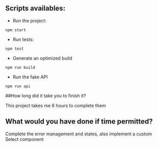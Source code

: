 ## Scripts availables:

- Run the project:

```
npm start
```

- Run tests:

```
npm test
```

- Generate an optimized build

```
npm run build
```

- Run the fake API

```
npm run api
```

##How long did it take you to finish it?

This project takes me 6 hours to complete them

## What would you have done if time permitted?

Complete the error management and states, also implement a custom Select component

